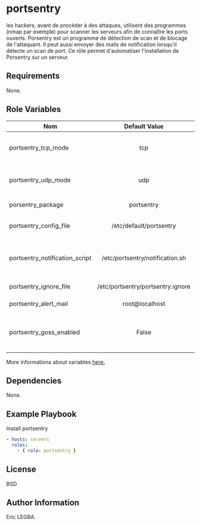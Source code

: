 portsentry
=========

les hackers, avant de procéder à des attaques, utilisent des programmes (nmap par exemple) pour scanner les serveurs afin de connaître les ports ouverts.
Porsentry est un programme de détection de scan et de blocage de l'attaquant. Il peut aussi envoyer des mails de notification lorsqu'il détecte un scan de port.
Ce rôle permet d'automatiser l'installation de Porsentry sur un serveur.

Requirements
------------
None.

Role Variables
--------------

| Nom	        | Default Value	| Description|
| ------------- |:-------------:| ----------:|
|portsentry_tcp_mode|tcp|TCP Monitoring mode (tcp, stcp,atcp).|
|portsentry_udp_mode|udp|UDP Monitoring mode (udp, sudp,audp).|
|porsentry_package|portsentry|Porsentry package.|
|portsentry_config_file|/etc/default/portsentry|Porsentry configuration file.|
|portsentry_notification_script|/etc/portsentry/notification.sh|Bash programs which send alerting mails to the admin.|
|portsentry_ignore_file|/etc/portsentry/portsentry.ignore|Ignore IP address list.|
|portsentry_alert_mail|root@localhost|Admin address mail.|
|portsentry_goss_enabled|False|Enable goss to check portsentry after installation.|

More informations about variables [here.](https://github.com/eleongithub/ansible/blob/it_1/projects/roles/portsentry/defaults/main.yml)


Dependencies
------------

None.

Example Playbook
----------------
Install portsentry
```yaml
- hosts: servers
  roles:
    - { role: portsentry }
```

License
-------

BSD

Author Information
------------------

Eric LEGBA.